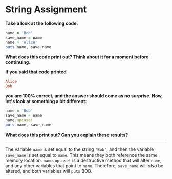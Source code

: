 # String Assignment

**Take a look at the following code:**

```ruby
name = 'Bob'
save_name = name
name = 'Alice'
puts name, save_name
```

**What does this code print out? Think about it for a moment before continuing.**

**If you said that code printed**

```ruby
Alice
Bob
```

**you are 100% correct, and the answer should come as no surprise. Now, let's look at something a bit different:**

```ruby
name = 'Bob'
save_name = name
name.upcase!
puts name, save_name
```

**What does this print out? Can you explain these results?**

---

The variable `name` is set equal to the string `'Bob'`, and then the variable `save_name` is set equal to `name`. This means they both reference the same memory location. `name.upcase!` is a destructive method that will alter `name`, and any other variables that point to `name`. Therefore, `save_name` will *also* be altered, and both variables will `puts` BOB.